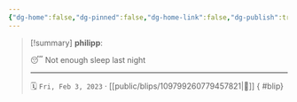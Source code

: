 ```yaml
---
{"dg-home":false,"dg-pinned":false,"dg-home-link":false,"dg-publish":true,"tags":["dgblip"],"disabled rules":["yaml-title","yaml-title-alias","file-name-heading"],"title":"philipp on mastodon @ 2023-02-03","created-date":"2023-02-03T05:55:59","id":109799260779457820,"updated-date":"2025-05-02T08:50:43","dg-path":"blips/109799260779457821.md","permalink":"/blips/109799260779457821/","dgPassFrontmatter":true}
---
```


> [!summary] **philipp**:
>
> 😴 Not enough sleep last night
> - - -
>
> 🗓️ `Fri, Feb 3, 2023` · [[public/blips/109799260779457821\|🔗]]
{ #blip}

